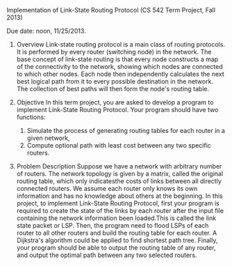 Implementation of Link-State Routing Protocol (CS 542 Term Project, Fall 2013)

Due date: noon, 11/25/2013.

1. Overview
	Link-state routing protocol is a main class of routing protocols. It is performed by every router (switching node) in the network. The base concept of link-state routing is that every node constructs a map of the connectivity to the network, showing which nodes are connected to which other nodes. Each node then independently calculates the next best logical path from it to every possible destination in the network. The collection of best paths will then form the node's routing table.

2. Objective
	In this term project, you are asked to develop a program to implement Link-State Routing Protocol. Your program should have two functions:

	1) Simulate the process of generating routing tables for each router in a given network,
	2) Compute optional path with least cost between any two specific routers.

3. Problem Description
	Suppose we have a network with arbitrary number of routers. The network topology is given by a matrix, called the original routing table, which only indicatesthe costs of links between all directly connected routers. We assume each router only knows its own information and has no knowledge about others at the beginning.
	In this project, to implement Link-State Routing Protocol, first your program is required to create the state of the links by each router after the input file containing the network information been loaded.This is called the link state packet or LSP. Then, the program need to flood LSPs of each router to all other routers and build the routing table for each router. A Dijkstra's algorithm could be applied to find shortest path tree. Finally, your program should be able to output the routing table of any router, and output the optimal path between any two selected routers.
